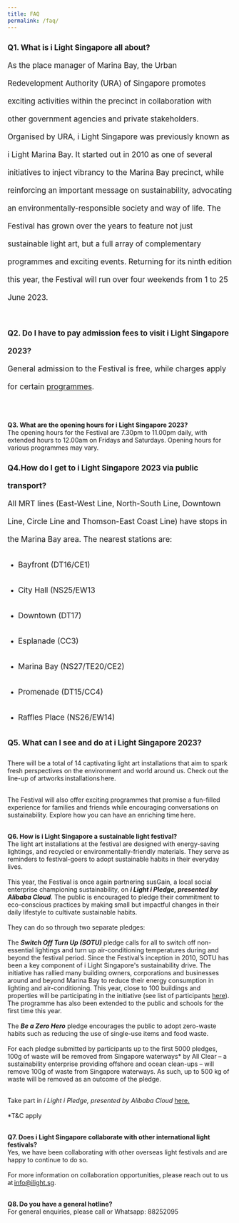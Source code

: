 ```yaml
---
title: FAQ
permalink: /faq/
---
```

<p style="font-size:17px; line-height:40px">
<b>Q1. What is i Light Singapore all about?</b><br>
As the place manager of Marina Bay, the Urban Redevelopment Authority (URA) of Singapore promotes exciting activities within the precinct in collaboration with other government agencies and private stakeholders. Organised by URA, i Light Singapore was previously known as i Light Marina Bay. It started out in 2010 as one of several initiatives to inject vibrancy to the Marina Bay precinct, while reinforcing an important message on sustainability, advocating an environmentally-responsible society and way of life. The Festival has grown over the years to feature not just sustainable light art, but a full array of complementary programmes and exciting events. Returning for its ninth edition this year, the Festival will run over four weekends from 1 to 25 June 2023.<br><br>
<b>Q2. Do I have to pay admission fees to visit i Light Singapore 2023?</b><br>
General admission to the Festival is free, while charges apply for certain <a href="/programmes">programmes</a>.<br><br>

<b>Q3. What are the opening hours for i Light Singapore 2023?</b><br>
The opening hours for the Festival are 7.30pm to 11.00pm daily, with extended hours to 12.00am on Fridays and Saturdays. Opening hours for various programmes may vary.<br>
</p>

<p style="font-size:17px; line-height:40px"><b>Q4.How do I get to&nbsp;i&nbsp;Light Singapore 2023 via public transport?</b><br>
All MRT lines (East-West Line, North-South Line, Downtown Line, Circle Line and Thomson-East Coast Line) have stops in the Marina Bay area. The nearest stations are:<br></p>
<ul>
<li><p style="font-size:17px; line-height:40px">Bayfront (DT16/CE1)</p></li>
<li><p style="font-size:17px; line-height:40px">City Hall (NS25/EW13</p></li>
<li><p style="font-size:17px; line-height:40px">Downtown (DT17)</p></li>
<li><p style="font-size:17px; line-height:40px">Esplanade (CC3)</p></li>
<li><p style="font-size:17px; line-height:40px">Marina Bay (NS27/TE20/CE2)</p></li>
<li><p style="font-size:17px; line-height:40px">Promenade (DT15/CC4)</p></li>
<li><p style="font-size:17px; line-height:40px">Raffles Place (NS26/EW14)</p></li>
</ul>

<p style="font-size:17px; line-height:40px">
<b>Q5. What can I see and do at&nbsp;i&nbsp;Light Singapore 2023?</b><br>

There will be a total of 14 captivating light art installations that aim to spark fresh perspectives on the environment and world around us. Check out the line-up of artworks installations here.<br><br>

The Festival will also offer exciting&nbsp;programmes&nbsp;that promise a fun-filled experience for families and friends while encouraging conversations on sustainability. Explore how you can have an enriching time here.<br><br>

<b>Q6. How is i Light Singapore a sustainable light festival?</b><br>
The light art installations at the festival are designed with energy-saving lightings, and recycled or environmentally-friendly materials. They serve as reminders to festival-goers to adopt sustainable habits in their everyday lives.
<br><br>
This year, the Festival is once again partnering&nbsp;susGain, a local social enterprise championing sustainability, on <b><i>i Light i Pledge, presented by Alibaba Cloud</i></b>. The public is encouraged to pledge their commitment to eco-conscious practices by making small but impactful changes in their daily lifestyle to cultivate sustainable habits.
<br><br>
They can do so through two separate pledges:
<br><br>
The <b><i>Switch Off Turn Up (SOTU)</i></b> pledge calls for all to switch off non-essential lightings and turn up air-conditioning temperatures during and beyond the festival period. Since the Festival’s inception in 2010, SOTU has been a key component of i Light Singapore's sustainability drive. The initiative has rallied many building owners, corporations and businesses around and beyond Marina Bay to reduce their energy consumption in lighting and air-conditioning. This year, close to 100 buildings and properties will be participating in the initiative (see list of participants <a target="_blank" href="/sustainability/switch-off-turn-up">here</a>). The programme has also been extended to the public and schools for the first time this year.
<br><br>
The <b><i>Be a Zero Hero</i></b> pledge encourages the public to adopt zero-waste habits such as reducing the use of single-use items and food waste. 
<br><br>For each pledge submitted by participants up to the first 5000 pledges, 100g of waste will be removed from Singapore waterways* by All Clear – a sustainability enterprise providing offshore and ocean clean-ups – will remove 100g of waste from Singapore waterways. As such, up to 500 kg of waste will be removed as an outcome of the pledge.
<br><br>

Take part in <i>i Light i Pledge, presented by Alibaba Cloud</i> <a target="_blank" href="https://www.susgain.com/iLightiPledge">here.</a> <br><br>
*T&amp;C apply<br><br>

<b>Q7. Does i Light Singapore collaborate with other international light festivals?</b><br>
Yes, we have been collaborating with other overseas light festivals and are happy to continue to do so. <br><br>
For more information on collaboration opportunities, please reach out to us at <a href="mailto:info@ilight.sg">info@ilight.sg</a>.<br><br>

<b>Q8. Do you have a general hotline?</b><br>
For general enquiries, please call or&nbsp;Whatsapp: 88252095
</p>